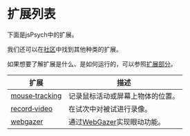 # 扩展列表

下面是jsPsych中的扩展。

我们还可以在[社区](https://github.com/jspsych/jspsych-contrib)中找到其他种类的扩展。

如果想要了解扩展是什么、是如何运行的，可以参照[扩展部分](../overview/extensions.md)。


扩展 | 描述
------ | -----------
[mouse&#8209;tracking](../extensions/mouse-tracking.md) | 记录鼠标活动或屏幕上物体的位置。
[record&#8209;video](../extensions/record-video.md) | 在试次中对被试进行录像。
[webgazer](../extensions/webgazer.md) | 通过[WebGazer](https://webgazer.cs.brown.edu/)实现眼动功能。
